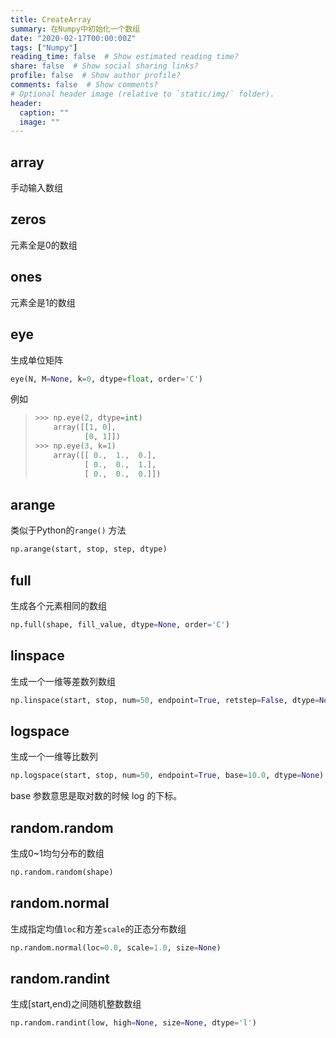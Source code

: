```yaml
---
title: CreateArray
summary: 在Numpy中初始化一个数组
date: "2020-02-17T00:00:00Z"
tags: ["Numpy"]
reading_time: false  # Show estimated reading time?
share: false  # Show social sharing links?
profile: false  # Show author profile?
comments: false  # Show comments?
# Optional header image (relative to `static/img/` folder).
header:
  caption: ""
  image: ""
---
```


## array

手动输入数组

## zeros

元素全是0的数组

## ones

元素全是1的数组

## eye

生成单位矩阵

```python
eye(N, M=None, k=0, dtype=float, order='C')
```

例如

> ```python
> >>> np.eye(2, dtype=int)
>     array([[1, 0],
>            [0, 1]])
> >>> np.eye(3, k=1)
>     array([[ 0.,  1.,  0.],
>            [ 0.,  0.,  1.],
>            [ 0.,  0.,  0.]])
> ```

## arange

类似于Python的`range()` 方法

```python
np.arange(start, stop, step, dtype)
```

## full

生成各个元素相同的数组

```python
np.full(shape, fill_value, dtype=None, order='C')
```

## linspace

生成一个一维等差数列数组

```python
np.linspace(start, stop, num=50, endpoint=True, retstep=False, dtype=None)
```

## logspace

生成一个一维等比数列

```python
np.logspace(start, stop, num=50, endpoint=True, base=10.0, dtype=None)
```

base 参数意思是取对数的时候 log 的下标。



## random.random

生成0~1均匀分布的数组

```python
np.random.random(shape)
```

## random.normal

生成指定均值`loc`和方差`scale`的正态分布数组

```python
np.random.normal(loc=0.0, scale=1.0, size=None)
```

## random.randint

生成[start,end)之间随机整数数组

```python
np.random.randint(low, high=None, size=None, dtype='l')
```

